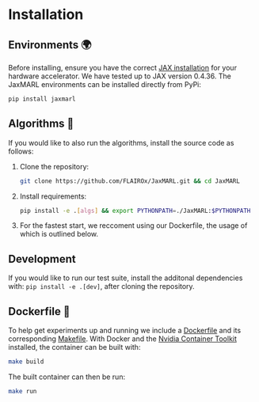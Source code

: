 # Installation

## Environments 🌍

Before installing, ensure you have the correct [JAX installation](https://github.com/google/jax#installation) for your hardware accelerator. We have tested up to JAX version 0.4.36. The JaxMARL environments can be installed directly from PyPi:

``` sh
pip install jaxmarl 
```

## Algorithms 🦉

If you would like to also run the algorithms, install the source code as follows:

1. Clone the repository:
    ``` sh
    git clone https://github.com/FLAIROx/JaxMARL.git && cd JaxMARL
    ```
2. Install requirements:
    ``` sh
    pip install -e .[algs] && export PYTHONPATH=./JaxMARL:$PYTHONPATH
    ```
3. For the fastest start, we reccoment using our Dockerfile, the usage of which is outlined below.

## Development

If you would like to run our test suite, install the additonal dependencies with:
 `pip install -e .[dev]`, after cloning the repository.


## Dockerfile 🐋

To help get experiments up and running we include a [Dockerfile](https://github.com/FLAIROx/JaxMARL/blob/main/Dockerfile) and its corresponding [Makefile](https://github.com/FLAIROx/JaxMARL/blob/main/Makefile). With Docker and the [Nvidia Container Toolkit](https://docs.nvidia.com/datacenter/cloud-native/container-toolkit/latest/index.html) installed, the container can be built with:
``` sh
make build
```
The built container can then be run:
``` sh
make run
```
